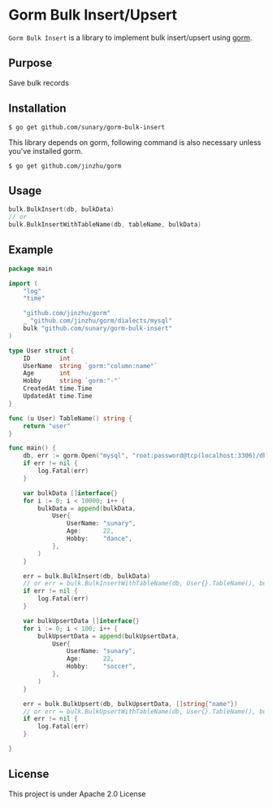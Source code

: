 # Gorm Bulk Insert/Upsert

`Gorm Bulk Insert` is a library to implement bulk insert/upsert using [gorm](https://github.com/jinzhu/gorm).

## Purpose

Save bulk records

## Installation

`$ go get github.com/sunary/gorm-bulk-insert`

This library depends on gorm, following command is also necessary unless you've installed gorm.

`$ go get github.com/jinzhu/gorm`

## Usage

```go
bulk.BulkInsert(db, bulkData)
// or
bulk.BulkInsertWithTableName(db, tableName, bulkData)
```

## Example

```go
package main

import (
	"log"
	"time"

	"github.com/jinzhu/gorm"
	_ "github.com/jinzhu/gorm/dialects/mysql"
	bulk "github.com/sunary/gorm-bulk-insert"
)

type User struct {
	ID        int
	UserName  string `gorm:"column:name"`
	Age       int
	Hobby     string `gorm:"-"`
	CreatedAt time.Time
	UpdatedAt time.Time
}

func (u User) TableName() string {
	return "user"
}

func main() {
	db, err := gorm.Open("mysql", "root:password@tcp(localhost:3306)/db_name")
	if err != nil {
		log.Fatal(err)
	}

	var bulkData []interface{}
	for i := 0; i < 10000; i++ {
		bulkData = append(bulkData,
			User{
				UserName: "sunary",
				Age:      22,
				Hobby:    "dance",
			},
		)
	}

    err = bulk.BulkInsert(db, bulkData)
    // or err = bulk.BulkInsertWithTableName(db, User{}.TableName(), bulkData)
	if err != nil {
		log.Fatal(err)
	}

    var bulkUpsertData []interface{}
	for i := 0; i < 100; i++ {
		bulkUpsertData = append(bulkUpsertData,
			User{
				UserName: "sunary",
				Age:      22,
				Hobby:    "soccer",
			},
		)
	}

    err = bulk.BulkUpsert(db, bulkUpsertData, []string{"name"})
    // or err = bulk.BulkUpsertWithTableName(db, User{}.TableName(), bulkData, []string{"name"})
	if err != nil {
		log.Fatal(err)
	}

}

```

## License

This project is under Apache 2.0 License